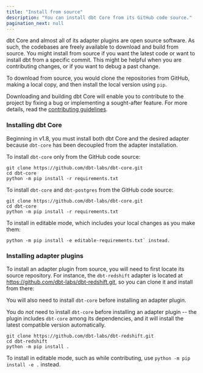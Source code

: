 ```yaml
---
title: "Install from source"
description: "You can install dbt Core from its GitHub code source."
pagination_next: null
---
```


dbt Core and almost all of its adapter plugins are open source software. As such, the codebases are freely available to download and build from source. You might install from source if you want the latest code or want to install dbt from a specific commit. This might be helpful when you are contributing changes, or if you want to debug a past change.

To download from source, you would clone the repositories from GitHub, making a local copy, and then install the local version using `pip`.

Downloading and building dbt Core will enable you to contribute to the project by fixing a bug or implementing a sought-after feature. For more details, read the [contributing guidelines](https://github.com/dbt-labs/dbt-core/blob/HEAD/CONTRIBUTING.md).

### Installing dbt Core

Beginning in v1.8, you must install both dbt Core and the desired adapter because `dbt-core` has been decoupled from the adapter installation.

<VersionBlock firstVersion="1.8">

To install `dbt-core` only from the GitHub code source:

```shell
git clone https://github.com/dbt-labs/dbt-core.git
cd dbt-core
python -m pip install -r requirements.txt
```

</VersionBlock>

<VersionBlock lastVersion="1.7">

To install `dbt-core` and `dbt-postgres` from the GitHub code source:

```shell
git clone https://github.com/dbt-labs/dbt-core.git
cd dbt-core
python -m pip install -r requirements.txt
```
</VersionBlock>

To install in editable mode, which includes your local changes as you make them:

```shell
python -m pip install -e editable-requirements.txt` instead.
```

### Installing adapter plugins

To install an adapter plugin from source, you will need to first locate its source repository. For instance, the `dbt-redshift` adapter is located at https://github.com/dbt-labs/dbt-redshift.git, so you can clone it and install from there:

<VersionBlock firstVersion="1.8">

You will also need to install `dbt-core` before installing an adapter plugin.

</VersionBlock>

<VersionBlock lastVersion="1.7">

You do _not_ need to install `dbt-core` before installing an adapter plugin -- the plugin includes `dbt-core` among its dependencies, and it will install the latest compatible version automatically.
</VersionBlock>

```shell
git clone https://github.com/dbt-labs/dbt-redshift.git
cd dbt-redshift
python -m pip install .
```

To install in editable mode, such as while contributing, use `python -m pip install -e .` instead.

<FAQ path="Core/install-pip-os-prereqs" />
<FAQ path="Core/install-python-compatibility" />
<FAQ path="Core/install-pip-best-practices" />
